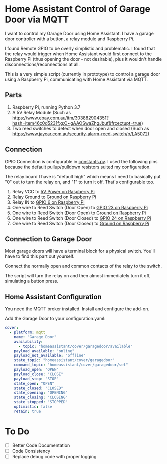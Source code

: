 # Home Assistant Control of Garage Door via MQTT
I want to control my Garage Door using Home Assistant. I have a garage door controller with a button, a relay module and Raspberry Pi.

I found Remote GPIO to be overly simplistic and problematic. I found that the relay would trigger when Home Assistant would first connect to the Raspberry Pi (thus opening the door - not desirable), plus it wouldn't handle disconnections/reconnections at all.

This is a very simple script (currently in prototype) to control a garage door using a Raspberry Pi, communicating with Home Assistant via MQTT.

## Parts
1. Raspberry Pi, running Python 3.7
2. A 5V Relay Module (Such as https://www.ebay.com.au/itm/303882904351?hash=item46c0d5231f:g:O~gAAOSwaZhgJbuf&frcectupt=true)
3. Two reed switches to detect when door open and closed (Such as https://www.jaycar.com.au/security-alarm-reed-switch/p/LA5072)

## Connection
GPIO Connection is configurable in [constants.py](constants.py). I used the following pins because the default pullup/pulldown resistors suited my configuration.

The relay board I have is "default high" which means I need to basically put "0" out to turn the relay on, and "1" to turn it off. That's configurable too.

1. Relay VCC to [5V Power on Raspberry Pi](https://pinout.xyz/pinout/5v_power)
2. Relay Ground to [Ground on Raspberry Pi](https://pinout.xyz/pinout/ground)
3. Relay IN to [GPIO 6 on Raspberry Pi](https://pinout.xyz/pinout/pin31_gpio6)
4. One wire to Reed Switch (Door Open) to [GPIO 23 on Raspberry Pi](https://pinout.xyz/pinout/pin18_gpio23)
5. One wire to Reed Switch (Door Open) to [Ground on Raspberry Pi](https://pinout.xyz/pinout/ground)
6. One wire to Reed Switch (Door Closed) to [GPIO 24 on Raspberry Pi](https://pinout.xyz/pinout/pin18_gpio24)
7. One wire to Reed Switch (Door Closed) to [Ground on Raspberry Pi](https://pinout.xyz/pinout/ground)

## Connection to Garage Door
Most garage doors will have a terminal block for a physical switch. You'll have to find this part out yourself.

Connect the normally open and common contacts of the relay to the switch. 

The script will turn the relay on and then almost immediately turn it off, simulating a button press.

## Home Assistant Configuration
You need the MQTT broker installed. Install and configure the add-on.

Add the Garage Door to your configuration.yaml:
```yaml
cover:
  - platform: mqtt
    name: "Garage Door"
    availability:
      - topic: "homeassistant/cover/garagedoor/available"
    payload_available: "online"
    payload_not_available: "offline"
    state_topic: "homeassistant/cover/garagedoor"
    command_topic: "homeassistant/cover/garagedoor/set"
    payload_open: "OPEN"
    payload_close: "CLOSE"
    payload_stop: "STOP"
    state_open: "OPEN"
    state_closed: "CLOSED"
    state_opening: "OPENING"
    state_closing: "CLOSING"
    state_stopped: "STOPPED"
    optimistic: false
    retain: true
```

# To Do
- [ ] Better Code Documentation
- [ ] Code Consistency
- [ ] Replace debug code with proper logging
